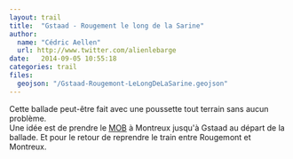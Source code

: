 ```yaml
---
layout: trail
title:  "Gstaad - Rougement le long de la Sarine"
author:
  name: "Cédric Aellen"
  url: http://www.twitter.com/alienlebarge
date:   2014-09-05 10:55:18
categories: trail
files:
  geojson: "/Gstaad-Rougemont-LeLongDeLaSarine.geojson"
---
```


Cette ballade peut-être fait avec une poussette tout terrain sans aucun problème.  
Une idée est de prendre le [MOB](http://www.goldenpass.ch/) à Montreux jusqu'à Gstaad au départ de la ballade. Et pour le retour de reprendre le train entre Rougemont et Montreux.
